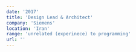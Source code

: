 ```yaml
---
date: '2017'
title: 'Design Lead & Architect'
company: 'Siemens'
location: 'Iran'
range: 'unrelated (experinece) to programming'
url: ''
---
```

